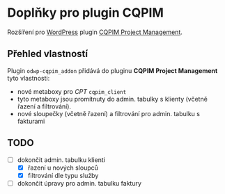 # Doplňky pro plugin CQPIM

Rozšíření pro [WordPress][1] plugin [CQPIM Project Management][2].

## Přehled vlastností

Plugin `odwp-cqpim_addon` přidává do pluginu __CQPIM Project Management__ tyto vlastnosti:

- nové metaboxy pro _CPT_ `cqpim_client`
- tyto metaboxy jsou promítnuty do admin. tabulky s klienty (včetně řazení a filtrování).
- nové sloupečky (včetně řazení) a filtrování pro admin. tabulku s fakturami

## TODO

- [ ] dokončit admin. tabulku klienti
  - [x] řazení u nových sloupců
  - [x] filtrování dle typu služby
- [ ] dokončit úpravy pro admin. tabulku faktury

[1]: https://www.wordpress.org/
[2]: http://www.cqpim.uk/
